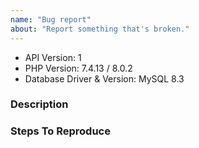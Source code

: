 ```yaml
---
name: "Bug report"
about: "Report something that's broken."
---
```


<!-- DO NOT THROW THIS AWAY -->
<!-- Fill out the FULL versions with patch versions -->

- API Version: 1
- PHP Version: 7.4.13 / 8.0.2
- Database Driver & Version: MySQL 8.3

### Description

### Steps To Reproduce
